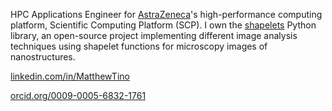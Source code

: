 HPC Applications Engineer for [AstraZeneca](https://www.astrazeneca.ca/en)'s high-performance computing platform, Scientific Computing Platform (SCP). 
I own the [shapelets](https://github.com/uw-comphys/shapelets) Python library, an open-source project implementing different image analysis techniques using shapelet functions for microscopy images of nanostructures.

[linkedin.com/in/MatthewTino](https://linkedin.com/in/matthewtino)

[orcid.org/0009-0005-6832-1761](https://orcid.org/0009-0005-6832-1761)
